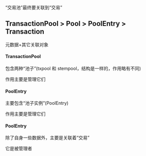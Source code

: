 “交易池”最终要关联到“交易”

## TransactionPool &gt; Pool &gt; PoolEntry &gt; Transaction

元数据+其它关联对象



#### TransactionPool

包含两种“池子”\(txpool 和 stempool，结构是一样的，作用略有不同\)

作用主要是管理它们



#### PoolEntry

主要包含“池子实例”\(PoolEntry\)

作用主要是管理它们

#### PoolEntry

除了自身一些数据外，主要是关联着“交易”

它是被管理者



